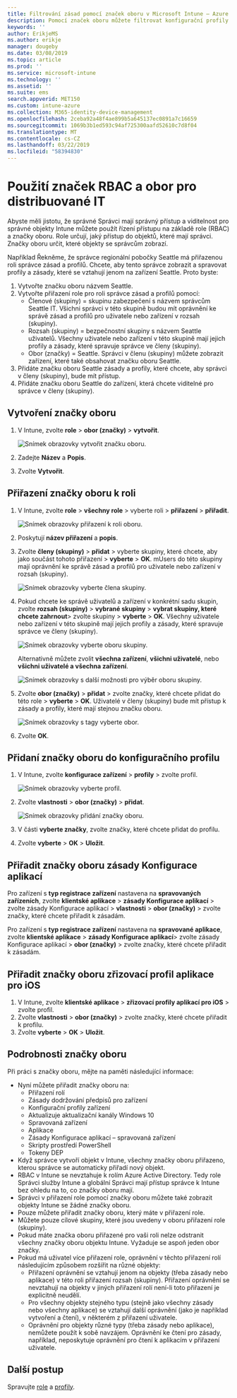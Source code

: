```yaml
---
title: Filtrování zásad pomocí značek oboru v Microsoft Intune – Azure | Microsoft Docs
description: Pomocí značek oboru můžete filtrovat konfigurační profily pro konkrétní role.
keywords: ''
author: ErikjeMS
ms.author: erikje
manager: dougeby
ms.date: 03/08/2019
ms.topic: article
ms.prod: ''
ms.service: microsoft-intune
ms.technology: ''
ms.assetid: ''
ms.suite: ems
search.appverid: MET150
ms.custom: intune-azure
ms.collection: M365-identity-device-management
ms.openlocfilehash: 2ceba92a48f4ae899b5a645137ec0891a7c16659
ms.sourcegitcommit: 1069b3b1ed593c94af725300aafd52610c7d8f04
ms.translationtype: MT
ms.contentlocale: cs-CZ
ms.lasthandoff: 03/22/2019
ms.locfileid: "58394830"
---
```

# <a name="use-rbac-and-scope-tags-for-distributed-it"></a>Použití značek RBAC a obor pro distribuované IT

Abyste měli jistotu, že správné Správci mají správný přístup a viditelnost pro správné objekty Intune můžete použít řízení přístupu na základě role (RBAC) a značky oboru. Role určují, jaký přístup do objektů, které mají správci. Značky oboru určit, které objekty se správcům zobrazí.

Například Řekněme, že správce regionální pobočky Seattle má přiřazenou roli správce zásad a profilů. Chcete, aby tento správce zobrazit a spravovat profily a zásady, které se vztahují jenom na zařízení Seattle. Proto byste:

1. Vytvořte značku oboru názvem Seattle.
2. Vytvořte přiřazení role pro roli správce zásad a profilů pomocí: 
    - Členové (skupiny) = skupinu zabezpečení s názvem správcům Seattle IT. Všichni správci v této skupině budou mít oprávnění ke správě zásad a profilů pro uživatele nebo zařízení v rozsah (skupiny).
    - Rozsah (skupiny) = bezpečnostní skupiny s názvem Seattle uživatelů. Všechny uživatele nebo zařízení v této skupině mají jejich profily a zásady, které spravuje správce ve členy (skupiny). 
    - Obor (značky) = Seattle. Správci v členu (skupiny) můžete zobrazit zařízení, které také obsahovat značku oboru Seattle.
3. Přidáte značku oboru Seattle zásady a profily, které chcete, aby správci v členy (skupiny), bude mít přístup.
4. Přidáte značku oboru Seattle do zařízení, která chcete viditelné pro správce v členy (skupiny). 


## <a name="to-create-a-scope-tag"></a>Vytvoření značky oboru

1. V Intune, zvolte **role** > **obor (značky)** > **vytvořit**.

    ![Snímek obrazovky vytvořit značku oboru.](./media/scope-tags/create-scope-tag.png)

2. Zadejte **Název** a **Popis**.
3. Zvolte **Vytvořit**.

## <a name="to-assign-a-scope-tag-to-a-role"></a>Přiřazení značky oboru k roli

1. V Intune, zvolte **role** > **všechny role** > vyberte roli > **přiřazení** > **přiřadit**.

    ![Snímek obrazovky přiřazení k roli oboru.](./media/scope-tags/assign-scope-to-role.png)

2. Poskytují **název přiřazení** a **popis**.
3. Zvolte **členy (skupiny)** > **přidat** > vyberte skupiny, které chcete, aby jako součást tohoto přiřazení > **vyberte**  >   **OK**. mUsers do této skupiny mají oprávnění ke správě zásad a profilů pro uživatele nebo zařízení v rozsah (skupiny).

    ![Snímek obrazovky vyberte člena skupiny.](./media/scope-tags/select-member-groups.png)

4. Pokud chcete ke správě uživatelů a zařízení v konkrétní sadu skupin, zvolte **rozsah (skupiny)** > **vybrané skupiny** > **vybrat skupiny, které chcete zahrnout**> zvolte skupiny > **vyberte** > **OK**. Všechny uživatele nebo zařízení v této skupině mají jejich profily a zásady, které spravuje správce ve členy (skupiny).

    ![Snímek obrazovky vyberte oboru skupiny.](./media/scope-tags/select-scope-groups.png)

    Alternativně můžete zvolit **všechna zařízení**, **všichni uživatelé**, nebo **všichni uživatelé a všechna zařízení**.

    ![Snímek obrazovky s další možnosti pro výběr oboru skupiny.](./media/scope-tags/scope-group-other-options.png)
    
5. Zvolte **obor (značky)** > **přidat** > zvolte značky, které chcete přidat do této role > **vyberte** > **OK**. Uživatelé v členy (skupiny) bude mít přístup k zásady a profily, které mají stejnou značku oboru.

    ![Snímek obrazovky s tagy vyberte obor.](./media/scope-tags/select-scope-tags.png)

6. Zvolte **OK**. 

## <a name="to-add-a-scope-tag-to-a-configuration-profile"></a>Přidaní značky oboru do konfiguračního profilu
1. V Intune, zvolte **konfigurace zařízení** > **profily** > zvolte profil.

    ![Snímek obrazovky vyberte profil.](./media/scope-tags/choose-profile.png)

2. Zvolte **vlastnosti** > **obor (značky)** > **přidat**.

    ![Snímek obrazovky přidání značky oboru.](./media/scope-tags/add-scope-tags.png)

3. V části **vyberte značky**, zvolte značky, které chcete přidat do profilu.
4. Zvolte **vyberte** > **OK** > **Uložit**.

## <a name="to-assign-a-scope-tag-to-an-app-configuration-policy"></a>Přiřadit značky oboru zásady Konfigurace aplikací
Pro zařízení s **typ registrace zařízení** nastavena na **spravovaných zařízeních**, zvolte **klientské aplikace** > **zásady Konfigurace aplikací** > zvolte zásady Konfigurace aplikací > **vlastnosti** > **obor (značky)** > zvolte značky, které chcete přiřadit k zásadám.

Pro zařízení s **typ registrace zařízení** nastavena na **spravované aplikace**, zvolte **klientské aplikace** > **zásady Konfigurace aplikací**> zvolte zásady Konfigurace aplikací > **obor (značky)** > zvolte značky, které chcete přiřadit k zásadám.


## <a name="to-assign-a-scope-tag-to-an-ios-app-provisioning-profile"></a>Přiřadit značky oboru zřizovací profil aplikace pro iOS
1. V Intune, zvolte **klientské aplikace** > **zřizovací profily aplikací pro iOS** > zvolte profil.
2. Zvolte **vlastnosti** > **obor (značky)** > zvolte značky, které chcete přiřadit k profilu.
3. Zvolte **vyberte** > **OK** > **Uložit**.

## <a name="scope-tag-details"></a>Podrobnosti značky oboru
Při práci s značky oboru, mějte na paměti následující informace:

- Nyní můžete přiřadit značky oboru na:
    - Přiřazení rolí
    - Zásady dodržování předpisů pro zařízení
    - Konfigurační profily zařízení
    - Aktualizuje aktualizační kanály Windows 10
    - Spravovaná zařízení
    - Aplikace
    - Zásady Konfigurace aplikací – spravovaná zařízení
    - Skripty prostředí PowerShell
    - Tokeny DEP
- Když správce vytvoří objekt v Intune, všechny značky oboru přiřazeno, kterou správce se automaticky přiřadí nový objekt.
- RBAC v Intune se nevztahuje k rolím Azure Active Directory. Tedy role Správci služby Intune a globální Správci mají přístup správce k Intune bez ohledu na to, co značky oboru mají.
- Správci v přiřazení role pomocí značky oboru můžete také zobrazit objekty Intune se žádné značky oboru.
- Pouze můžete přiřadit značky oboru, který máte v přiřazení role.
- Můžete pouze cílové skupiny, které jsou uvedeny v oboru přiřazení role (skupiny).
- Pokud máte značka oboru přiřazené pro vaši roli nelze odstranit všechny značky oboru objektu Intune. Vyžaduje se aspoň jeden obor značky.
- Pokud má uživatel více přiřazení role, oprávnění v těchto přiřazení rolí následujícím způsobem rozšířit na různé objekty:
    - Přiřazení oprávnění se vztahují jenom na objekty (třeba zásady nebo aplikace) v této roli přiřazení rozsah (skupiny). Přiřazení oprávnění se nevztahují na objekty v jiných přiřazení rolí není-li toto přiřazení je explicitně neudělí.
    - Pro všechny objekty stejného typu (stejně jako všechny zásady nebo všechny aplikace) se vztahují další oprávnění (jako je například vytvoření a čtení), v některém z přiřazení uživatele.
    - Oprávnění pro objekty různé typy (třeba zásady nebo aplikace), nemůžete použít k sobě navzájem. Oprávnění ke čtení pro zásady, například, neposkytuje oprávnění pro čtení k aplikacím v přiřazení uživatele.





## <a name="next-steps"></a>Další postup

Spravujte [role](role-based-access-control.md) a [profily](device-profile-assign.md).
